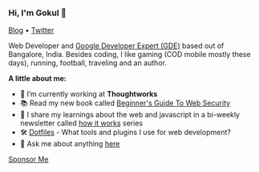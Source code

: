 ### Hi, I'm Gokul 👋

<a href="https://gokul.site.io">Blog</a> • <a href="https://twitter.com/gokul_i">Twitter</a>

Web Developer and [Google Developer Expert (GDE)](https://developers.google.com/community/experts/directory/profile/profile-gokulakrishnan_kalaikovan) based out of Bangalore, India. Besides coding, I like gaming (COD mobile mostly these days), running, football, traveling and an author.

**A little about me:**

- 💼 I’m currently working at <b>Thoughtworks</b>
- 📚 Read my new book called [Beginner's Guide To Web Security](https://gokul.site/book)
- 📩 I share my learnings about the web and javascript in a bi-weekly newsletter called [how it works](https://how-it-works.dev) series
- 🛠 [Dotfiles](https://github.com/gokulkrishh/dotfiles) - What tools and plugins I use for web development?
- 💬 Ask me about anything [here](https://github.com/gokulkrishh/gokulkrishh/issues)

[Sponsor Me](https://www.paypal.me/gokulkrishh)
